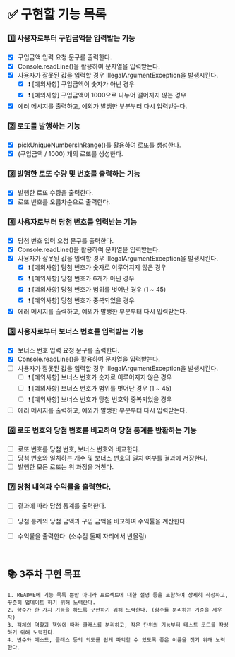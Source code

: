 # ✅ 구현할 기능 목록

### 1️⃣ 사용자로부터 구입금액을 입력받는 기능

- [x] 구입금액 입력 요청 문구를 출력한다.
- [x] Console.readLine()을 활용하여 문자열을 입력받는다.
- [x] 사용자가 잘못된 값을 입력할 경우 IllegalArgumentException을 발생시킨다.
    - [x] ❗️ [예외사항] 구입금액이 숫자가 아닌 경우
    - [x] ❗️ [예외사항] 구입금액이 1000으로 나누어 떨어지지 않는 경우
- [x] 에러 메시지를 출력하고, 예외가 발생한 부분부터 다시 입력받는다.

### 2️⃣ 로또를 발행하는 기능

- [x] pickUniqueNumbersInRange()를 활용하여 로또를 생성한다.
- [x] (구입금액 / 1000) 개의 로또를 생성한다.

### 3️⃣ 발행한 로또 수량 및 번호를 출력하는 기능

- [x] 발행한 로또 수량을 출력한다.
- [x] 로또 번호를 오름차순으로 출력한다.

### 4️⃣ 사용자로부터 당첨 번호를 입력받는 기능

- [x] 당첨 번호 입력 요청 문구를 출력한다.
- [x] Console.readLine()을 활용하여 문자열을 입력받는다.
- [x] 사용자가 잘못된 값을 입력할 경우 IllegalArgumentException을 발생시킨다.
    - [x] ❗️ [예외사항] 당첨 번호가 숫자로 이루어지지 않은 경우
    - [x] ❗️ [예외사항] 당첨 번호가 6개가 아닌 경우
    - [x] ❗️ [예외사항] 당첨 번호가 범위를 벗어난 경우 (1 ~ 45)
    - [x] ❗️ [예외사항] 당첨 번호가 중복되었을 경우
- [x] 에러 메시지를 출력하고, 예외가 발생한 부분부터 다시 입력받는다.

### 5️⃣ 사용자로부터 보너스 번호를 입력받는 기능

- [x] 보너스 번호 입력 요청 문구를 출력한다.
- [x] Console.readLine()을 활용하여 문자열을 입력받는다.
- [ ] 사용자가 잘못된 값을 입력할 경우 IllegalArgumentException을 발생시킨다.
    - [ ] ❗️ [예외사항] 보너스 번호가 숫자로 이루어지지 않은 경우
    - [ ] ❗️ [예외사항] 보너스 번호가 범위를 벗어난 경우 (1 ~ 45)
    - [ ] ❗️ [예외사항] 보너스 번호가 당첨 번호와 중복되었을 경우
- [ ] 에러 메시지를 출력하고, 예외가 발생한 부분부터 다시 입력받는다.

### 6️⃣ 로또 번호와 당첨 번호를 비교하여 당첨 통계를 반환하는 기능

- [ ] 로또 번호를 당첨 번호, 보너스 번호와 비교한다.
- [ ] 당첨 번호와 일치하는 개수 및 보너스 번호의 일치 여부를 결과에 저장한다.
- [ ] 발행한 모든 로또는 위 과정을 거친다.

### 7️⃣ 당첨 내역과 수익률을 출력한다.

- [ ] 결과에 따라 당첨 통계를 출력한다.
- [ ] 당첨 통계의 당첨 금액과 구입 금액을 비교하여 수익률을 계산한다.
- [ ] 수익률을 출력한다. (소수점 둘째 자리에서 반올림)
    

<br/>

## 📚 3주차 구현 목표

    1. README에 기능 목록 뿐만 아니라 프로젝트에 대한 설명 등을 포함하여 상세히 작성하고, 꾸준히 업데이트 하기 위해 노력한다.
    2. 함수가 한 가지 기능을 하도록 구현하기 위해 노력한다. (함수를 분리하는 기준을 세우자)
    3. 객체의 역할과 책임에 따라 클래스를 분리하고, 작은 단위의 기능부터 테스트 코드를 작성하기 위해 노력한다.
    4. 변수와 메소드, 클래스 등의 의도를 쉽게 파악할 수 있도록 좋은 이름을 짓기 위해 노력한다.
